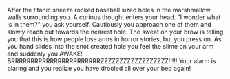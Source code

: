 After the titanic sneeze rocked baseball sized holes in the marshmallow walls surrounding you. 
A curious thought enters your head.
"I wonder what is in them?" you ask yourself.
Cautiously you approach one of them and slowly reach out towards the nearest hole. 
The sweat on your brow is telling you that this is how people lose arms in horror stories, but you press on.
 As you hand slides into the snot created hole you feel the slime on your arm and suddenly you AWAKE! 
 BRRRRRRRRRRRRRRRRRRRRRRRZZZZZZZZZZZZZZZZZZ!!!!!
 Your alarm is blaring and you realize you have drooled all over your bed again! 